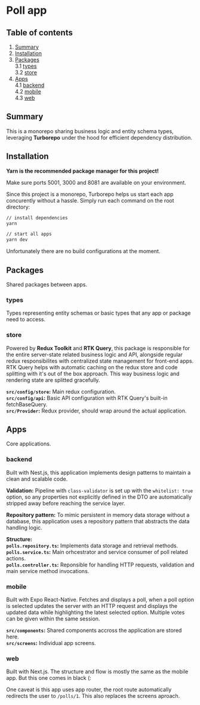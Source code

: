 # Poll app

## Table of contents 
1. [Summary](#summary)  
2. [Installation](#installation)  
3. [Packages](#packages) <br/>
3.1 [types](#types) <br/>
3.2 [store](#store) <br/>
4. [Apps](#apps) <br/>
4.1 [backend](#backend)  <br/>
4.2 [mobile](#mobile)  <br/>
4.3 [web](#web)  

## Summary

This is a monorepo sharing business logic and entity schema types, leveraging <strong>Turborepo</strong> under the hood for efficient dependency distribution.

## Installation

<strong>Yarn is the recommended package manager for this project!</strong>

Make sure ports 5001, 3000 and 8081 are available on your environment.

Since this project is a monorepo, Turborepo helps us start each app concurently without a hassle. Simply run each command on the root directory:

```bash
// install dependencies
yarn

// start all apps
yarn dev
```

Unfortunately there are no build configurations at the moment.

## Packages

Shared packages between apps.

### types

Types representing entity schemas or basic types that any app or package need to access.

### store

Powered by <strong>Redux Toolkit</strong> and <strong>RTK Query</strong>, this package is responsible for the entire server-state related business logic and API, alongside regular redux responsibilites with centralized state management for front-end apps. RTK Query helps with automatic caching on the redux store and code splitting with it's out of the box approach. This way business logic and rendering state are splitted gracefully.

<strong>`src/config/store`:</strong> Main redux configuration. <br/>
<strong>`src/config/api`:</strong> Basic API configuration with RTK Query's built-in fetchBaseQuery. <br/>
<strong>`src/Provider`:</strong> Redux provider, should wrap around the actual application. <br/>

## Apps

Core applications.

### backend

Built with Nest.js, this application implements design patterns to maintain a clean and scalable code.

<strong>Validation:</strong> Pipeline with `class-validator` is set up with the `whitelist: true` option, so any properties not explicitly defined in the DTO are automatically stripped away before reaching the service layer.

<strong>Repository pattern:</strong> To mimic persistent in memory data storage without a database, this application uses a repository pattern that abstracts the data handling logic. 


<strong>Structure:</strong> <br/>
<strong>`polls.repository.ts`:</strong> Implements data storage and retrieval methods. <br/>
<strong>`polls.service.ts`:</strong> Main orhcestrator and service consumer of poll related actions. <br/>
<strong>`polls.controller.ts`:</strong> Reponsible for handling HTTP requests, validation and main service method invocations. <br/>

### mobile

Built with Expo React-Native. Fetches and displays a poll, when a poll option is selected updates the server with an HTTP request and displays the updated data while highlighting the latest selected option. Multiple votes can be given within the same session.

<strong>`src/components`:</strong> Shared components accross the application are stored here.<br/>
<strong>`src/screens`:</strong> Individual app screens.

### web
Built with Next.js. The structure and flow is mostly the same as the mobile app. But this one comes in black (:

One caveat is this app uses app router, the root route automatically redirects the user to `/polls/1`. This also replaces the screens aproach.